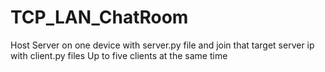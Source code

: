 # TCP_LAN_ChatRoom
Host Server on one device with server.py file and join that target server ip with client.py files
Up to five clients at the same time
